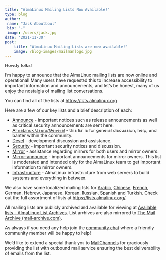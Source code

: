 ```yaml
---
title: "AlmaLinux Mailing Lists Now Available!"
type: blog
author: 
 name: "Jack Aboutboul"
 bio: "-"
 image: /users/jack.jpg
date: '2021-11-30'
post:
    title: "AlmaLinux Mailing Lists are now available!"
    image: /blog-images/mailmanlogo.jpg
---
```


Howdy folks!

I’m happy to announce that the AlmaLinux mailing lists are now online and operational! Many users have requested this to increase accessibility to important information and announcements, and let’s be honest, many of us enjoy the nostalgia of mailing list conversations.

You can find all of the lists at https://lists.almalinux.org

Here are a few of our key lists and a brief description of each:

- [Announce](https://lists.almalinux.org/mailman3/lists/announce.lists.almalinux.org/) - important notices such as release announcements as well as critical security announcements are sent here.
- [AlmaLinux Users/General](https://lists.almalinux.org/mailman3/lists/users.lists.almalinux.org/) - this list is for general discussion, help, and banter within the community.
- [Devel](https://lists.almalinux.org/mailman3/lists/devel.lists.almalinux.org/) - development discussion and assistance.
- [Security](https://lists.almalinux.org/mailman3/lists/security.lists.almalinux.org/) - important security notices and discussion.
- [Mirror](https://lists.almalinux.org/mailman3/lists/mirror.lists.almalinux.org/) - assistance regarding mirrors for both users and mirror owners.
- [Mirror-announce](https://lists.almalinux.org/mailman3/lists/mirror-announce.lists.almalinux.org/) - important announcements for mirror owners. This list is moderated and intended only for the AlmaLinux team to get important information to mirror owners.
- [Infrastructure](https://lists.almalinux.org/mailman3/lists/infra.lists.almalinux.org/) - AlmaLinux infrastructure from web servers to build systems and everything in between.

We also have some localized mailing lists for [Arabic](https://lists.almalinux.org/mailman3/lists/users-ar.lists.almalinux.org/), [Chinese](https://lists.almalinux.org/mailman3/lists/users-zh.lists.almalinux.org/), [French](https://lists.almalinux.org/mailman3/lists/users-fr.lists.almalinux.org/), [German](https://lists.almalinux.org/mailman3/lists/users-de.lists.almalinux.org/), [Hebrew](https://lists.almalinux.org/mailman3/lists/users-he.lists.almalinux.org/), [Japanese](https://lists.almalinux.org/mailman3/lists/users-jp.lists.almalinux.org/), [Korean](https://lists.almalinux.org/mailman3/lists/users-kr.lists.almalinux.org/), [Russian](https://lists.almalinux.org/mailman3/lists/users-ru.lists.almalinux.org/), [Spanish](https://lists.almalinux.org/mailman3/lists/users-es.lists.almalinux.org/) and [Turkish](https://lists.almalinux.org/mailman3/lists/users-tr.lists.almalinux.org/). Check out the full assortment of lists at https://lists.almalinux.org/

All mailing lists are publicly archived and available for viewing at [Available lists - AlmaLinux List Archives](https://lists.almalinux.org/archives/). List archives are also mirrored to [The Mail Archive (mail-archive.com)](https://www.mail-archive.com/).

As always if you need any help join the [community chat](https://chat.almalinux.org/) where a friendly community member will be happy to help!

We’d like to extend a special thank you to [MailChannels](https://mailchannels.com/?ref=almalinux) for graciously providing the list with outbound mail service ensuring the best deliverability of emails from the list.
